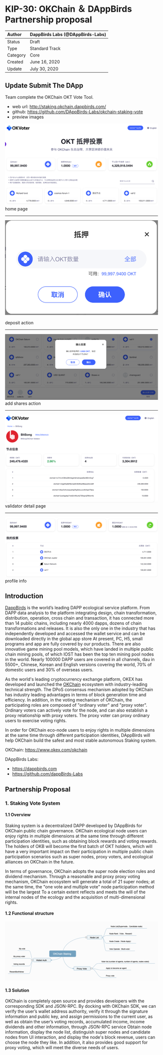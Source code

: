 # KIP-30: OKChain ＆ DAppBirds Partnership proposal

| Author   | DappBirds Labs (@DAppBirds-Labs) |
| :------- | ---------------------- |
| Status   | Draft                  |
| Type     | Standard Track         |
| Category | Core                   |
| Created  | June 16, 2020           |
| Update  | July 30, 2020           |

## Update Submit The DApp

Team complete the OKChain OKT Vote Tool.

- web url: http://staking.okchain.dappbirds.com/
- github: https://github.com/DAppBirds-Labs/okchain-staking-vote
- preview images

![image](/docs/assets/KIP-30/home.png)
home page

---

![image](/docs/assets/KIP-30/deposit.png)

deposit action

---

![image](/docs/assets/KIP-30/add_shares.png)
add shares action

---

![image](/docs/assets/KIP-30/validator_detail.png)
validator detail page

---
![image](/docs/assets/KIP-30/profile.png)
profile info

## Introduction

[DappBirds](https://store.dappbirds.com) is the world’s leading DAPP ecological service platform. From DAPP data analysis to the platform integrating design, chain transformation, distribution, operation, cross chain and transaction, it has connected more than 14 public chains, including nearly 4000 dapps, dozens of chain transformations and releases. It is also the only one in the industry that has independently developed and accessed the wallet service and can be downloaded directly in the global app store At present, PC, H5, small programs and app are fully covered by our products. There are also innovative game mining pool models, which have landed in multiple public chain mining pools, of which IOST has been the top ten mining pool nodes in the world. Nearly 100000 DAPP users are covered in all channels, dau in 5500+, Chinese, Korean and English versions covering the world, 70% of domestic users and 30% of overseas users.

As the world's leading cryptocurrency exchange platform, OKEX has developed and launched the [OKChain](https://www.okex.com/okchain) ecosystem with industry-leading technical strength. The DPoS consensus mechanism adopted by OKChain has industry leading advantages in terms of block generation time and efficiency. In addition, in the voting mechanism of OKChain, the participating roles are composed of "ordinary voter" and "proxy voter". Ordinary voters can actively vote for the node, and can also establish a proxy relationship with proxy voters. The proxy voter can proxy ordinary users to exercise voting rights.

In order for OKChain eco-node users to enjoy rights in multiple dimensions at the same time through different participation identities, DAppBirds will help OKChain build the safest and most stable autonomous Staking system.

OKChain: https://www.okex.com/okchain

DAppBirds Labs:

- https://dappbirds.com
- https://github.com/dappBirds-Labs

## Partnership Proposal

### 1. Staking Vote System

#### 1.1 Overview
Staking system is a decentralized DAPP developed by DAppBirds for OKChain public chain governance. OKChain ecological node users can enjoy rights in multiple dimensions at the same time through different participation identities, such as obtaining block rewards and voting rewards. The holders of OKB will become the first batch of OKT holders, which will have a very important impact on their participation in multiple public chain participation scenarios such as super nodes, proxy voters, and ecological alliances on OKChain in the future.

In terms of governance, OKChain adopts the super node election rules and dividend mechanism. Through a reasonable and proxy proxy voting mechanism, OKChain ecosystem will generate a total of 21 super nodes; at the same time, the "one vote and multiple vote" node participation method will be the largest To a certain extent reflects and meets the will of the internal nodes of the ecology and the acquisition of multi-dimensional rights.

#### 1.2 Functional structure

![image](/docs/assets/KIP-30/func-struct.png)

#### 1.3 Solution

OKChain is completely open source and provides developers with the corresponding SDK and JSON-RPC. By docking with OKChain SDK, we can verify the user’s wallet address authority, verify it through the signature information and public key, and assign permissions to the current user, as well as obtain the user’s voting records, accumulated income, income dividends and other information, through JSON-RPC service Obtain node information, display the node list, distinguish super nodes and candidate nodes from UI interaction, and display the node's block revenue, users can choose the node they like. In addition, it also provides good support for proxy voting, which will meet the diverse needs of users.
